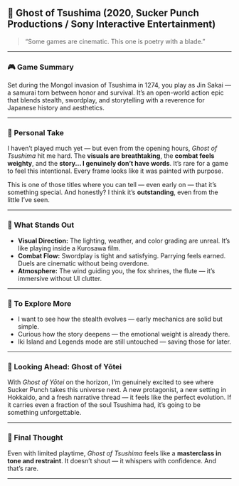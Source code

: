 ## 🥷 Ghost of Tsushima (2020, Sucker Punch Productions / Sony Interactive Entertainment)

> “Some games are cinematic. This one is poetry with a blade.”

---

### 🎮 Game Summary  
Set during the Mongol invasion of Tsushima in 1274, you play as Jin Sakai — a samurai torn between honor and survival. It’s an open-world action epic that blends stealth, swordplay, and storytelling with a reverence for Japanese history and aesthetics.

---

### 🧠 Personal Take  
I haven’t played much yet — but even from the opening hours, *Ghost of Tsushima* hit me hard. The **visuals are breathtaking**, the **combat feels weighty**, and the **story... I genuinely don’t have words**. It’s rare for a game to feel this intentional. Every frame looks like it was painted with purpose.

This is one of those titles where you can tell — even early on — that it’s something special. And honestly? I think it’s **outstanding**, even from the little I’ve seen.

---

### 🎨 What Stands Out

- **Visual Direction:** The lighting, weather, and color grading are unreal. It’s like playing inside a Kurosawa film.
- **Combat Flow:** Swordplay is tight and satisfying. Parrying feels earned. Duels are cinematic without being overdone.
- **Atmosphere:** The wind guiding you, the fox shrines, the flute — it’s immersive without UI clutter.

---

### 🧪 To Explore More

- I want to see how the stealth evolves — early mechanics are solid but simple.
- Curious how the story deepens — the emotional weight is already there.
- Iki Island and Legends mode are still untouched — saving those for later.

---

### 🔮 Looking Ahead: Ghost of Yōtei  
With *Ghost of Yōtei* on the horizon, I’m genuinely excited to see where Sucker Punch takes this universe next. A new protagonist, a new setting in Hokkaido, and a fresh narrative thread — it feels like the perfect evolution. If it carries even a fraction of the soul Tsushima had, it’s going to be something unforgettable.

---

### 🧘 Final Thought  
Even with limited playtime, *Ghost of Tsushima* feels like a **masterclass in tone and restraint**. It doesn’t shout — it whispers with confidence. And that’s rare.

---